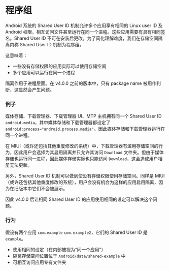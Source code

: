 # 程序组

Android 系统的 Shared User ID 机制允许多个应用享有相同的 Linux user ID 及 Android 权限，相互访问文件甚至运行在同一个进程。这些应用需要有具有相同签名。Shared User ID 不可在安装后更改。为了简化理解难度，我们在存储空间隔离内称 Shared User ID 机制为程序组。

这意味着：

* 一些没有存储权限的应用实际可以使用存储空间
* 多个应用可以运行在同一个进程

隔离作用于进程层面。在 v4.0.0 之前的版本中，只有 package name 被用作判断，这显然会产生问题。

### 例子

媒体存储、下载管理器、下载管理器 UI、MTP 主机拥有同一个 Shared User ID `android.media`，其中媒体存储和下载管理器都设定了 `android:process="android.process.media"`。因此媒体存储和下载管理器运行在同一个进程。

在 MIUI（或许还包括其他重度修改的系统）中，下载管理器有滥用存储空间的行为，因此用户会选择为其启用隔离并只允许其访问 `Download` 文件夹。但由于媒体存储也运行同一进程，因此媒体存储实际也只能访问 `Download`，这会造成用户相册无法更新。

另外，Shared User ID 机制可以做到使没有存储权限使用存储空间。同样是 MIUI（或许还包括其他重度修改的系统），用户会没有机会为这样的应用启用隔离，因为在旧版本中它们不会被展示。

因此 v4.0.0 后让相同 Shared User ID 的应用使用相同的设定可以解决这个问题。

### 行为

假设有两个应用 `com.example` `com.example2`，它们的 Shared User ID 是 `example`。

* 使用相同的设定（在内部被视为“同一个应用”）
* 隔离存储空间位置位于 `Android/data/shared-example` 中
* 可相互访问应用专有文件夹
